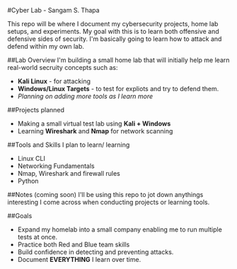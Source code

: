 #Cyber Lab - Sangam S. Thapa

This repo will be where I document my cybersecurity projects, home lab setups, and experiments.
My goal with this is to learn both offensive and defensive sides of security.
I'm basically going to learn how to attack and defend within my own lab.

##Lab Overview
I'm building a small home lab that will initially help me learn real-world secruity concepts such as:
- **Kali Linux** - for attacking
- **Windows/Linux Targets** - to test for expliots and try to defend them.
- *Planning on adding more tools as I learn more*

##Projects planned
- Making a small virtual test lab using **Kali + Windows**
- Learning **Wireshark** and **Nmap** for network scanning

##Tools and Skills I plan to learn/ learning
- Linux CLI
- Networking Fundamentals
- Nmap, Wireshark and firewall rules
- Python

##Notes (coming soon)
I'll be using this repo to jot down anythings interesting I come across when conducting projects or learning tools.

##Goals
- Expand my homelab into a small company enabling me to run multiple tests at once.
- Practice both Red and Blue team skills
- Build confidence in detecting and preventing attacks.
- Document **EVERYTHING** I learn over time.
